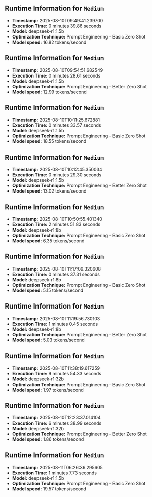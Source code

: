
## Runtime Information for `Medium`
- **Timestamp:** 2025-08-10T09:49:41.239700
- **Execution Time:** 0 minutes 39.86 seconds
- **Model:** deepseek-r1:1.5b
- **Optimization Technique:** Prompt Engineering - Basic Zero Shot
- **Model speed:** 16.82 tokens/second

## Runtime Information for `Medium`
- **Timestamp:** 2025-08-10T09:54:51.682549
- **Execution Time:** 0 minutes 28.61 seconds
- **Model:** deepseek-r1:1.5b
- **Optimization Technique:** Prompt Engineering - Better Zero Shot
- **Model speed:** 12.99 tokens/second



## Runtime Information for `Medium`
- **Timestamp:** 2025-08-10T10:11:25.672881
- **Execution Time:** 0 minutes 33.57 seconds
- **Model:** deepseek-r1:1.5b
- **Optimization Technique:** Prompt Engineering - Basic Zero Shot
- **Model speed:** 18.55 tokens/second

## Runtime Information for `Medium`
- **Timestamp:** 2025-08-10T10:12:45.350034
- **Execution Time:** 0 minutes 29.30 seconds
- **Model:** deepseek-r1:1.5b
- **Optimization Technique:** Prompt Engineering - Better Zero Shot
- **Model speed:** 13.02 tokens/second

## Runtime Information for `Medium`
- **Timestamp:** 2025-08-10T10:50:55.401340
- **Execution Time:** 2 minutes 51.83 seconds
- **Model:** deepseek-r1:8b
- **Optimization Technique:** Prompt Engineering - Basic Zero Shot
- **Model speed:** 6.35 tokens/second

## Runtime Information for `Medium`
- **Timestamp:** 2025-08-10T11:17:09.320608
- **Execution Time:** 0 minutes 37.31 seconds
- **Model:** deepseek-r1:8b
- **Optimization Technique:** Prompt Engineering - Basic Zero Shot
- **Model speed:** 5.15 tokens/second

## Runtime Information for `Medium`
- **Timestamp:** 2025-08-10T11:19:56.730103
- **Execution Time:** 1 minutes 0.45 seconds
- **Model:** deepseek-r1:8b
- **Optimization Technique:** Prompt Engineering - Better Zero Shot
- **Model speed:** 5.03 tokens/second

## Runtime Information for `Medium`
- **Timestamp:** 2025-08-10T11:38:19.617259
- **Execution Time:** 9 minutes 54.33 seconds
- **Model:** deepseek-r1:32b
- **Optimization Technique:** Prompt Engineering - Basic Zero Shot
- **Model speed:** 1.97 tokens/second

## Runtime Information for `Medium`
- **Timestamp:** 2025-08-10T12:23:37.014104
- **Execution Time:** 6 minutes 38.99 seconds
- **Model:** deepseek-r1:32b
- **Optimization Technique:** Prompt Engineering - Better Zero Shot
- **Model speed:** 1.86 tokens/second

## Runtime Information for `Medium`
- **Timestamp:** 2025-08-11T06:26:36.295605
- **Execution Time:** 1 minutes 7.73 seconds
- **Model:** deepseek-r1:1.5b
- **Optimization Technique:** Prompt Engineering - Basic Zero Shot
- **Model speed:** 19.57 tokens/second
